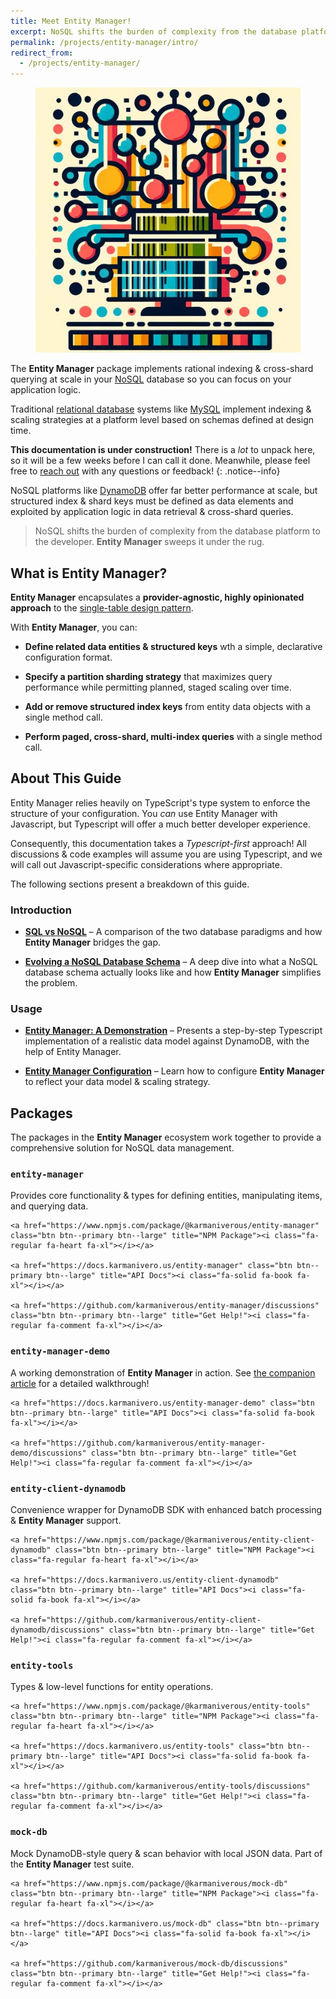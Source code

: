 ```yaml
---
title: Meet Entity Manager!
excerpt: NoSQL shifts the burden of complexity from the database platform to the developer. **Entity Manager** sweeps it under the rug!
permalink: /projects/entity-manager/intro/
redirect_from:
  - /projects/entity-manager/
---
```


<figure class="align-left drop-image">
    <img src="/assets/collections/entity-manager/entity-manager-square.jpg">
</figure>

The **Entity Manager** package implements rational indexing & cross-shard querying at scale in your [NoSQL](https://en.wikipedia.org/wiki/NoSQL) database so you can focus on your application logic.

Traditional [relational database](https://en.wikipedia.org/wiki/Relational_database) systems like [MySQL](https://www.mysql.com/) implement indexing & scaling strategies at a platform level based on schemas defined at design time.

**This documentation is under construction!** There is a _lot_ to unpack here, so it will be a few weeks before I can call it done. Meanwhile, please feel free to [reach out](https://github.com/karmaniverous/entity-manager/discussions/) with any questions or feedback!
{: .notice--info}

NoSQL platforms like [DynamoDB](https://aws.amazon.com/dynamodb/) offer far better performance at scale, but structured index & shard keys must be defined as data elements and exploited by application logic in data retrieval & cross-shard queries.

> NoSQL shifts the burden of complexity from the database platform to the developer. **Entity Manager** sweeps it under the rug.

## What is Entity Manager?

**Entity Manager** encapsulates a **provider-agnostic, highly opinionated approach** to the [single-table design pattern](https://aws.amazon.com/blogs/compute/creating-a-single-table-design-with-amazon-dynamodb/).

With **Entity Manager**, you can:

- **Define related data entities & structured keys** wth a simple, declarative configuration format.

- **Specify a partition sharding strategy** that maximizes query performance while permitting planned, staged scaling over time.

- **Add or remove structured index keys** from entity data objects with a single method call.

- **Perform paged, cross-shard, multi-index queries** with a single method call.

## About This Guide

Entity Manager relies heavily on TypeScript's type system to enforce the structure of your configuration. You _can_ use Entity Manager with Javascript, but Typescript will offer a much better developer experience.

Consequently, this documentation takes a _Typescript-first_ approach! All discussions & code examples will assume you are using Typescript, and we will call out Javascript-specific considerations where appropriate.

The following sections present a breakdown of this guide.

### Introduction

- [**SQL vs NoSQL**](/projects/entity-manager/sql-vs-nosql/) – A comparison of the two database paradigms and how **Entity Manager** bridges the gap.

- [**Evolving a NoSQL Database Schema**](/projects/entity-manager/evolving-a-nosql-db-schema/) – A deep dive into what a NoSQL database schema actually looks like and how **Entity Manager** simplifies the problem.

### Usage

- [**Entity Manager: A Demonstration**](/projects/entity-manager/demo/) – Presents a step-by-step Typescript implementation of a realistic data model against DynamoDB, with the help of Entity Manager.

- [**Entity Manager Configuration**](/projects/entity-manager/configuration/) – Learn how to configure **Entity Manager** to reflect your data model & scaling strategy.

## Packages

The packages in the **Entity Manager** ecosystem work together to provide a comprehensive solution for NoSQL data management.

### `entity-manager`

Provides core functionality & types for defining entities, manipulating items, and querying data.

<div class="button-row--left">
    <a href="https://github.com/karmaniverous/entity-manager" class="btn btn--primary btn--large" title="GitHub Repo"><i class="fa-brands fa-github fa-xl"></i></a>

    <a href="https://www.npmjs.com/package/@karmaniverous/entity-manager" class="btn btn--primary btn--large" title="NPM Package"><i class="fa-regular fa-heart fa-xl"></i></a>

    <a href="https://docs.karmanivero.us/entity-manager" class="btn btn--primary btn--large" title="API Docs"><i class="fa-solid fa-book fa-xl"></i></a>

    <a href="https://github.com/karmaniverous/entity-manager/discussions" class="btn btn--primary btn--large" title="Get Help!"><i class="fa-regular fa-comment fa-xl"></i></a>

</div>

### `entity-manager-demo`

A working demonstration of **Entity Manager** in action. See [the companion article](/projects/entity-manager/demo/) for a detailed walkthrough!

<div class="button-row--left">
    <a href="https://github.com/karmaniverous/entity-manager-demo" class="btn btn--primary btn--large" title="GitHub Repo"><i class="fa-brands fa-github fa-xl"></i></a>

    <a href="https://docs.karmanivero.us/entity-manager-demo" class="btn btn--primary btn--large" title="API Docs"><i class="fa-solid fa-book fa-xl"></i></a>

    <a href="https://github.com/karmaniverous/entity-manager-demo/discussions" class="btn btn--primary btn--large" title="Get Help!"><i class="fa-regular fa-comment fa-xl"></i></a>

</div>

### `entity-client-dynamodb`

Convenience wrapper for DynamoDB SDK with enhanced batch processing & **Entity Manager** support.

<div class="button-row--left">
    <a href="https://github.com/karmaniverous/entity-client-dynamodb" class="btn btn--primary btn--large" title="GitHub Repo"><i class="fa-brands fa-github fa-xl"></i></a>

    <a href="https://www.npmjs.com/package/@karmaniverous/entity-client-dynamodb" class="btn btn--primary btn--large" title="NPM Package"><i class="fa-regular fa-heart fa-xl"></i></a>

    <a href="https://docs.karmanivero.us/entity-client-dynamodb" class="btn btn--primary btn--large" title="API Docs"><i class="fa-solid fa-book fa-xl"></i></a>

    <a href="https://github.com/karmaniverous/entity-client-dynamodb/discussions" class="btn btn--primary btn--large" title="Get Help!"><i class="fa-regular fa-comment fa-xl"></i></a>

</div>

### `entity-tools`

Types & low-level functions for entity operations.

<div class="button-row--left">
    <a href="https://github.com/karmaniverous/entity-tools" class="btn btn--primary btn--large" title="GitHub Repo"><i class="fa-brands fa-github fa-xl"></i></a>

    <a href="https://www.npmjs.com/package/@karmaniverous/entity-tools" class="btn btn--primary btn--large" title="NPM Package"><i class="fa-regular fa-heart fa-xl"></i></a>

    <a href="https://docs.karmanivero.us/entity-tools" class="btn btn--primary btn--large" title="API Docs"><i class="fa-solid fa-book fa-xl"></i></a>

    <a href="https://github.com/karmaniverous/entity-tools/discussions" class="btn btn--primary btn--large" title="Get Help!"><i class="fa-regular fa-comment fa-xl"></i></a>

</div>

### `mock-db`

Mock DynamoDB-style query & scan behavior with local JSON data. Part of the **Entity Manager** test suite.

<div class="button-row--left">
    <a href="https://github.com/karmaniverous/mock-db" class="btn btn--primary btn--large" title="GitHub Repo"><i class="fa-brands fa-github fa-xl"></i></a>

    <a href="https://www.npmjs.com/package/@karmaniverous/mock-db" class="btn btn--primary btn--large" title="NPM Package"><i class="fa-regular fa-heart fa-xl"></i></a>

    <a href="https://docs.karmanivero.us/mock-db" class="btn btn--primary btn--large" title="API Docs"><i class="fa-solid fa-book fa-xl"></i></a>

    <a href="https://github.com/karmaniverous/mock-db/discussions" class="btn btn--primary btn--large" title="Get Help!"><i class="fa-regular fa-comment fa-xl"></i></a>

</div>
